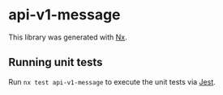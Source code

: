 # api-v1-message

This library was generated with [Nx](https://nx.dev).

## Running unit tests

Run `nx test api-v1-message` to execute the unit tests via [Jest](https://jestjs.io).
